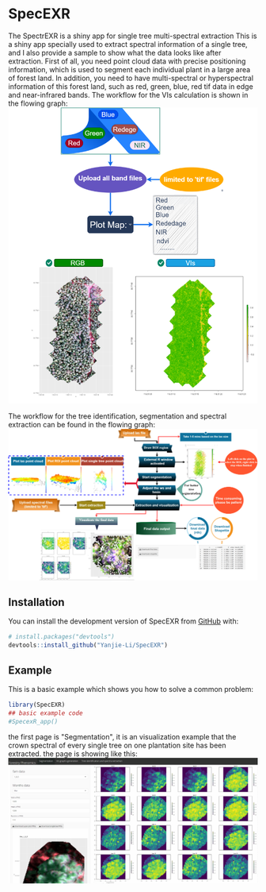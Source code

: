 
# SpecEXR

<!-- badges: start -->
<!-- badges: end -->

The SpectrEXR is a shiny app for single tree multi-spectral extraction This is a shiny app specially used to extract spectral information of a single tree, and I also provide a sample to show what the data looks like after extraction.
First of all, you need point cloud data with precise positioning information, which is used to segment each individual plant in a large area of forest land. In addition, you need to have multi-spectral or hyperspectral information of this forest land, such as red, green, blue, red tif data in edge and near-infrared bands. 
The workflow for the VIs calculation is shown in the flowing graph:
![Screenshot](/images/VIs.png)

The workflow for the tree identification, segmentation and spectral extraction can be found in the flowing graph:
![Screenshot](/images/treese.png)

## Installation

You can install the development version of SpecEXR from [GitHub](https://github.com/) with:

``` r
# install.packages("devtools")
devtools::install_github("Yanjie-Li/SpecEXR")
```

## Example

This is a basic example which shows you how to solve a common problem:

``` r
library(SpecEXR)
## basic example code
#SpecexR_app()

```
the first page is "Segmentation", it is an visualization  example that the crown spectral of every single tree on one  plantation site has been extracted. the page is showing like this:
![Screen](/images/segeme2.gif)



